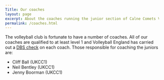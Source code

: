 ```yaml
---
Title: Our coaches
layout: page
excerpt: About the coaches running the junior section of Calne Comets Volleyball Club
permalink: /coaches.html
---
```


The volleyball club is fortunate to have a number of coaches. All of our coaches are qualified to at least level 1 and Volleyball England has carried out a [DBS check](http://www.volleyballengland.org/about_us/safeguarding__club_welfare/apply_for_a_dbs_check) on each coach. Those responsible for coaching the juniors are:

* Cliff Ball (UKCC1)
* Neil Bentley (UKCC1)
* Jenny Boorman (UKCC1)
